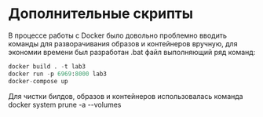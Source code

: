 # Дополнительные скрипты
В процессе работы с Docker было довольно проблемно вводить команды для разворачивания образов и контейнеров вручную, для экономии времени был разработан .bat файл выполняющий ряд команд:
```Python
docker build . -t lab3
docker run -p 6969:8000 lab3
docker-compose up
```
Для чистки билдов, образов и контейнеров использовалась команда docker system prune -a --volumes